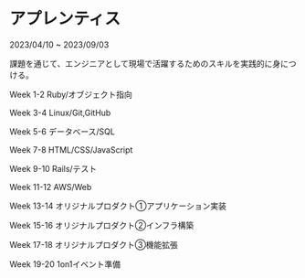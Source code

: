 # アプレンティス　　

2023/04/10 ~ 2023/09/03

課題を通じて、エンジニアとして現場で活躍するためのスキルを実践的に身につける。

Week 1-2 Ruby/オブジェクト指向

Week 3-4 Linux/Git,GitHub

Week 5-6 データベース/SQL

Week 7-8 HTML/CSS/JavaScript

Week 9-10 Rails/テスト

Week 11-12 AWS/Web

Week 13-14 オリジナルプロダクト①アプリケーション実装

Week 15-16 オリジナルプロダクト②インフラ構築

Week 17-18 オリジナルプロダクト③機能拡張

Week 19-20 1on1イベント準備
